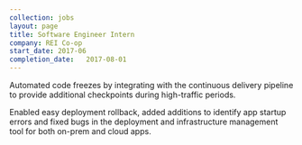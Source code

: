 ```yaml
---
collection: jobs
layout: page
title: Software Engineer Intern
company: REI Co-op
start_date: 2017-06
completion_date:   2017-08-01
---
```

Automated code freezes by integrating with the continuous delivery pipeline to provide additional checkpoints during high-traffic periods.

Enabled easy deployment rollback, added additions to identify app startup errors and fixed bugs in the deployment and infrastructure management tool for both on-prem and cloud apps.
